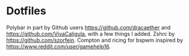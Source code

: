 # Dotfiles
Polybar in part by Github users https://github.com/dracaether and https://github.com/VivaCaligula, with a few things I added.
Zshrc by https://github.com/szorfein.
Compton and ricing for bspwm inspired by https://www.reddit.com/user/gamehelp16.
